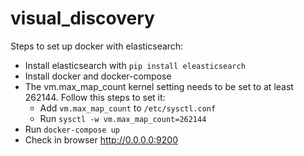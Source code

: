 # visual_discovery

Steps to set up docker with elasticsearch:

* Install elasticsearch with ```pip install eleasticsearch```
* Install docker and docker-compose
* The vm.max_map_count kernel setting needs to be set to at least 262144. Follow this steps to set it:
    * Add  ```vm.max_map_count``` to ```/etc/sysctl.conf```
    * Run ```sysctl -w vm.max_map_count=262144```
* Run ```docker-compose up```
* Check in browser http://0.0.0.0:9200